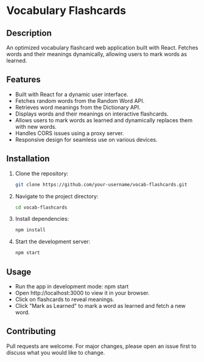 
# Vocabulary Flashcards

## Description
An optimized vocabulary flashcard web application built with React. Fetches words and their meanings dynamically, allowing users to mark words as learned.

## Features
- Built with React for a dynamic user interface.
- Fetches random words from the Random Word API.
- Retrieves word meanings from the Dictionary API.
- Displays words and their meanings on interactive flashcards.
- Allows users to mark words as learned and dynamically replaces them with new words.
- Handles CORS issues using a proxy server.
- Responsive design for seamless use on various devices.

## Installation
1. Clone the repository:
   ```bash
   git clone https://github.com/your-username/vocab-flashcards.git

2. Navigate to the project directory:
   ```bash
   cd vocab-flashcards

4. Install dependencies:
   ```bash
   npm install

5. Start the development server:
   ```bash
   npm start

## Usage
- Run the app in development mode:
  npm start
- Open http://localhost:3000 to view it in your browser.
- Click on flashcards to reveal meanings.
- Click "Mark as Learned" to mark a word as learned and fetch a new word.

## Contributing
Pull requests are welcome. For major changes, please open an issue first to discuss what you would like to change.

